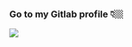 
<p align="center">
  <h3> Go to my Gitlab profile 👇🏼 </h3>
<a href="https://gitlab.com/lecramc"><img src="https://img.shields.io/badge/GitLab-330F63?style=for-the-badge&logo=gitlab&logoColor=white"/></a>
</p>
